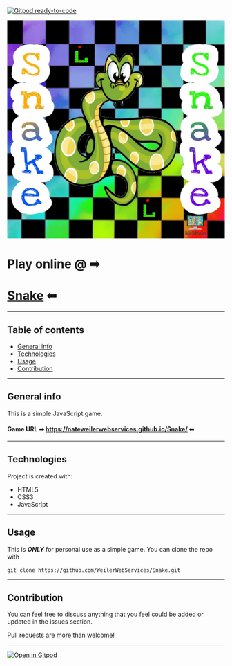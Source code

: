 [![Gitpod ready-to-code](https://img.shields.io/badge/Gitpod-ready--to--code-blue?logo=gitpod)](https://gitpod.io/#https://github.com/WeilerWebServices/Snake)

![Snake Logo](Images/Snake.jpg)

# Play online @ ➡ 
# [Snake](https://weilerwebservices.github.io/Snake)  ⬅

---

## Table of contents

* [General info](#general-info)
* [Technologies](#technologies)
* [Usage](#usage)
* [Contribution](#contribution)

---

## General info

This is a simple JavaScript game.

#### Game URL ➡ https://nateweilerwebservices.github.io/Snake/ ⬅ 

---

## Technologies

Project is created with:
* HTML5
* CSS3
* JavaScript


---

## Usage

This is ***ONLY*** for personal use as a simple game. You can clone the repo with
```
git clone https://github.com/WeilerWebServices/Snake.git
```

---

## Contribution

You can feel free to discuss anything that you feel could be added or updated in the issues section.

Pull requests are more than welcome!

---

[![Open in Gitpod](https://gitpod.io/button/open-in-gitpod.svg)](https://gitpod.io/#https://github.com/WeilerWebServices/Snake)
